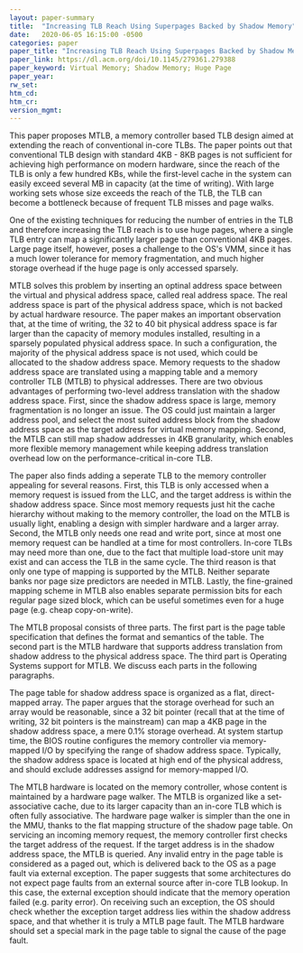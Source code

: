 ```yaml
---
layout: paper-summary
title:  "Increasing TLB Reach Using Superpages Backed by Shadow Memory"
date:   2020-06-05 16:15:00 -0500
categories: paper
paper_title: "Increasing TLB Reach Using Superpages Backed by Shadow Memory"
paper_link: https://dl.acm.org/doi/10.1145/279361.279388
paper_keyword: Virtual Memory; Shadow Memory; Huge Page
paper_year: 
rw_set:
htm_cd:
htm_cr:
version_mgmt:
---
```


This paper proposes MTLB, a memory controller based TLB design aimed at extending the reach of conventional in-core TLBs.
The paper points out that conventional TLB design with standard 4KB - 8KB pages is not sufficient for achieving high
performance on modern hardware, since the reach of the TLB is only a few hundred KBs, while the first-level cache in
the system can easily exceed several MB in capacity (at the time of writing). With large working sets whose size exceeds 
the reach of the TLB, the TLB can become a bottleneck because of frequent TLB misses and page walks.

One of the existing techniques for reducing the number of entries in the TLB and therefore increasing the TLB reach
is to use huge pages, where a single TLB entry can map a significantly larger page than conventional 4KB pages. Large page
itself, however, poses a challenge to the OS's VMM, since it has a much lower tolerance for memory fragmentation, and 
much higher storage overhead if the huge page is only accessed sparsely.

MTLB solves this problem by inserting an optinal address space between the virtual and physical address space, called
real address space. The real address space is part of the physical address space, which is not backed by actual hardware
resource. The paper makes an important observation that, at the time of writing, the 32 to 40 bit physical address space
is far larger than the capacity of memory modules installed, resulting in a sparsely populated physical address space.
In such a configuration, the majority of the physical address space is not used, which could be allocated
to the shadow address space. Memory requests to the shadow address space are translated using a mapping table and a
memory controller TLB (MTLB) to physical addresses. 
There are two obvious advantages of performing two-level address translation with the shadow address space.
First, since the shadow address space is large, memory fragmentation is no longer an issue. The OS could just maintain 
a larger address pool, and select the most suited address block from the shadow address space as the target address for 
virtual memory mapping.
Second, the MTLB can still map shadow addresses in 4KB granularity, which enables more flexible memory management
while keeping address translation overhead low on the performance-critical in-core TLB.

The paper also finds adding a seperate TLB to the memory controller appealing for several reasons. First, this TLB is 
only accessed when a memory request is issued from the LLC, and the target address is within the shadow address space.
Since most memory requests just hit the cache hierarchy without making to the memory controller, the load on the MTLB
is usually light, enabling a design with simpler hardware and a larger array. Second, the MTLB only needs one read and 
write port, since at most one memory request can be handled at a time for most controllers. In-core TLBs may need more 
than one, due to the fact that multiple load-store unit may exist and can access the TLB in the same cycle. The third 
reason is that only one type of mapping is supported by the MTLB. Neither separate banks nor page size predictors are 
needed in MTLB. Lastly, the fine-grained mapping scheme in MTLB also enables separate permission bits for each regular
page sized block, which can be useful sometimes even for a huge page (e.g. cheap copy-on-write).

The MTLB proposal consists of three parts. The first part is the page table specification that defines the format and 
semantics of the table. The second part is the MTLB hardware that supports address translation from shadow address 
to the physical address space. The third part is Operating Systems support for MTLB. We discuss each parts in the 
following paragraphs.

The page table for shadow address space is organized as a flat, direct-mapped array. The paper argues that the storage
overhead for such an array would be reasonable, since a 32 bit pointer (recall that at the time of writing, 32 bit 
pointers is the mainstream) can map a 4KB page in the shadow address space, a mere 0.1% storage overhead. At system
startup time, the BIOS routine configures the memory controller via memory-mapped I/O by specifying the range of 
shadow address space. Typically, the shadow address space is located at high end of the physical address, and should
exclude addresses assignd for memory-mapped I/O.

The MTLB hardware is located on the memory controller, whose content is maintained by a hardware page walker.
The MTLB is organized like a set-associative cache, due to its larger capacity than an in-core TLB which is often
fully associative. The hardware page walker is simpler than the one in the MMU, thanks to the flat mapping structure of 
the shadow page table.
On servicing an incoming memory request, the memory controller first checks the target address of the request. If the 
target address is in the shadow address space, the MTLB is queried. Any invalid entry in the page table is considered
as a paged out, which is delivered back to the OS as a page fault via external exception. The paper suggests that some 
architectures do not expect page faults from an external source after in-core TLB lookup. In this case, the external
exception should indicate that the memory operation failed (e.g. parity error). On receiving such an exception, the OS
should check whether the exception target address lies within the shadow address space, and that whether it is truly a 
MTLB page fault. The MTLB hardware should set a special mark in the page table to signal the cause of the page fault.
